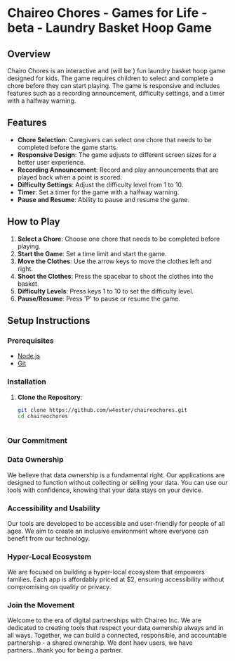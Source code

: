 # Chaireo Chores - Games for Life - beta - Laundry Basket Hoop Game

## Overview

Chairo Chores is an interactive and (will be ) fun laundry basket hoop game designed for kids. The game requires children to select and complete a chore before they can start playing. The game is responsive and includes features such as a recording announcement, difficulty settings, and a timer with a halfway warning.

## Features

- **Chore Selection**: Caregivers can select one chore that needs to be completed before the game starts.
- **Responsive Design**: The game adjusts to different screen sizes for a better user experience.
- **Recording Announcement**: Record and play announcements that are played back when a point is scored.
- **Difficulty Settings**: Adjust the difficulty level from 1 to 10.
- **Timer**: Set a timer for the game with a halfway warning.
- **Pause and Resume**: Ability to pause and resume the game.

## How to Play

1. **Select a Chore**: Choose one chore that needs to be completed before playing.
2. **Start the Game**: Set a time limit and start the game.
3. **Move the Clothes**: Use the arrow keys to move the clothes left and right.
4. **Shoot the Clothes**: Press the spacebar to shoot the clothes into the basket.
5. **Difficulty Levels**: Press keys 1 to 10 to set the difficulty level.
6. **Pause/Resume**: Press 'P' to pause or resume the game.

## Setup Instructions

### Prerequisites

- [Node.js](https://nodejs.org/)
- [Git](https://git-scm.com/)

### Installation

1. **Clone the Repository**:
   ```bash
   git clone https://github.com/w4ester/chaireochores.git
   cd chaireochores



### Our Commitment

### Data Ownership

We believe that data ownership is a fundamental right. Our applications are designed to function without collecting or selling your data. You can use our tools with confidence, knowing that your data stays on your device.

### Accessibility and Usability

Our tools are developed to be accessible and user-friendly for people of all ages. We aim to create an inclusive environment where everyone can benefit from our technology.

### Hyper-Local Ecosystem

We are focused on building a hyper-local ecosystem that empowers families. Each app is affordably priced at $2, ensuring accessibility without compromising on quality or privacy.

### Join the Movement

Welcome to the era of digital partnerships with Chaireo Inc. We are dedicated to creating tools that respect your data ownership always and in all ways. Together, we can build a connected, responsible, and accountable partnership - a shared ownership. We dont haev users, we have partners...thank you for being a partner.
